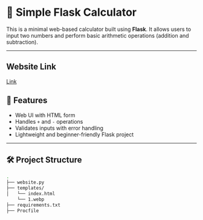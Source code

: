 # 🧮 Simple Flask Calculator

This is a minimal web-based calculator built using **Flask**. It allows users to input two numbers and perform basic arithmetic operations (addition and subtraction).

---
## Website Link
[Link](https://calculator-ep3a.onrender.com)

## 🚀 Features

- Web UI with HTML form
- Handles `+` and `-` operations
- Validates inputs with error handling
- Lightweight and beginner-friendly Flask project

---

## 🛠 Project Structure

```bash
.
├── website.py             
├── templates/
│   └── index.html
    └── 1.webp      
├── requirements.txt       
├── Procfile                
